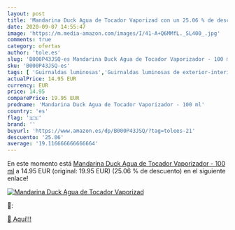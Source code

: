 ```yaml
---
layout: post
title: 'Mandarina Duck Agua de Tocador Vaporizad con un 25.06 % de descuento'
date: 2020-09-07 14:55:47
image: 'https://m.media-amazon.com/images/I/41-A+Q6MMfL._SL400_.jpg'
comments: true
category: ofertas
author: 'tole.es'
slug: 'B000P43JSQ-es Mandarina Duck Agua de Tocador Vaporizador - 100 ml'
sku: 'B000P43JSQ-es'
tags: [ 'Guirnaldas luminosas','Guirnaldas luminosas de exterior-interior','Guirnaldas luminosas de interior','Iluminación','agua','de','tocador', ]
actualPrice: 14.95 EUR
currency: EUR
price: 14.95
comparePrice: 19.95 EUR
prodname: 'Mandarina Duck Agua de Tocador Vaporizador - 100 ml'
country: 'es'
flag: '🇪🇸'
brand: ''
buyurl: 'https://www.amazon.es/dp/B000P43JSQ/?tag=tolees-21'
descuento: '25.06'
average: '19.116666666666664'
---
```


En este momento está [Mandarina Duck Agua de Tocador Vaporizador - 100 ml](https://www.amazon.es/dp/B000P43JSQ/?tag=tolees-21) a 14.95 EUR (original: 19.95 EUR) (25.06 %  de descuento) en el siguiente enlace!

[![Mandarina Duck Agua de Tocador Vaporizad](https://m.media-amazon.com/images/I/41-A+Q6MMfL._SL400_.jpg)](https://www.amazon.es/dp/B000P43JSQ/?tag=tolees-21)

🔎:


[🛒 Aquí!!!](https://www.amazon.es/dp/B000P43JSQ/?tag=tolees-21)
